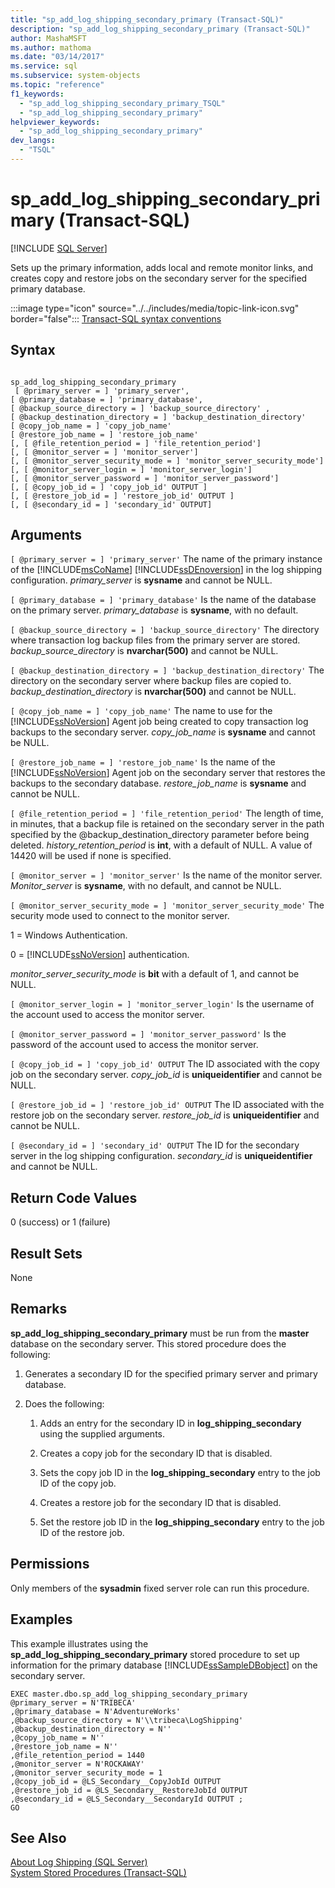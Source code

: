 ```yaml
---
title: "sp_add_log_shipping_secondary_primary (Transact-SQL)"
description: "sp_add_log_shipping_secondary_primary (Transact-SQL)"
author: MashaMSFT
ms.author: mathoma
ms.date: "03/14/2017"
ms.service: sql
ms.subservice: system-objects
ms.topic: "reference"
f1_keywords:
  - "sp_add_log_shipping_secondary_primary_TSQL"
  - "sp_add_log_shipping_secondary_primary"
helpviewer_keywords:
  - "sp_add_log_shipping_secondary_primary"
dev_langs:
  - "TSQL"
---
```

# sp_add_log_shipping_secondary_primary (Transact-SQL)
[!INCLUDE [SQL Server](../../includes/applies-to-version/sqlserver.md)]

  Sets up the primary information, adds local and remote monitor links, and creates copy and restore jobs on the secondary server for the specified primary database.  
  
 :::image type="icon" source="../../includes/media/topic-link-icon.svg" border="false"::: [Transact-SQL syntax conventions](../../t-sql/language-elements/transact-sql-syntax-conventions-transact-sql.md)  
  
## Syntax  
  
```  
  
sp_add_log_shipping_secondary_primary  
 [ @primary_server = ] 'primary_server',   
[ @primary_database = ] 'primary_database',  
[ @backup_source_directory = ] 'backup_source_directory' ,   
[ @backup_destination_directory = ] 'backup_destination_directory'  
[ @copy_job_name = ] 'copy_job_name'  
[ @restore_job_name = ] 'restore_job_name'  
[, [ @file_retention_period = ] 'file_retention_period']  
[, [ @monitor_server = ] 'monitor_server']  
[, [ @monitor_server_security_mode = ] 'monitor_server_security_mode']  
[, [ @monitor_server_login = ] 'monitor_server_login']  
[, [ @monitor_server_password = ] 'monitor_server_password']  
[, [ @copy_job_id = ] 'copy_job_id' OUTPUT ]  
[, [ @restore_job_id = ] 'restore_job_id' OUTPUT ]  
[, [ @secondary_id = ] 'secondary_id' OUTPUT]  
```  
  
## Arguments  
`[ @primary_server = ] 'primary_server'`
 The name of the primary instance of the [!INCLUDE[msCoName](../../includes/msconame-md.md)] [!INCLUDE[ssDEnoversion](../../includes/ssdenoversion-md.md)] in the log shipping configuration. *primary_server* is **sysname** and cannot be NULL.  
  
`[ @primary_database = ] 'primary_database'`
 Is the name of the database on the primary server. *primary_database* is **sysname**, with no default.  
  
`[ @backup_source_directory = ] 'backup_source_directory'`
 The directory where transaction log backup files from the primary server are stored. *backup_source_directory* is **nvarchar(500)** and cannot be NULL.  
  
`[ @backup_destination_directory = ] 'backup_destination_directory'`
 The directory on the secondary server where backup files are copied to. *backup_destination_directory* is **nvarchar(500)** and cannot be NULL.  
  
`[ @copy_job_name = ] 'copy_job_name'`
 The name to use for the [!INCLUDE[ssNoVersion](../../includes/ssnoversion-md.md)] Agent job being created to copy transaction log backups to the secondary server. *copy_job_name* is **sysname** and cannot be NULL.  
  
`[ @restore_job_name = ] 'restore_job_name'`
 Is the name of the [!INCLUDE[ssNoVersion](../../includes/ssnoversion-md.md)] Agent job on the secondary server that restores the backups to the secondary database. *restore_job_name* is **sysname** and cannot be NULL.  
  
`[ @file_retention_period = ] 'file_retention_period'`
 The length of time, in minutes, that a backup file is retained on the secondary server in the path specified by the @backup_destination_directory parameter before being deleted. *history_retention_period* is **int**, with a default of NULL. A value of 14420 will be used if none is specified.  
  
`[ @monitor_server = ] 'monitor_server'`
 Is the name of the monitor server. *Monitor_server* is **sysname**, with no default, and cannot be NULL.  
  
`[ @monitor_server_security_mode = ] 'monitor_server_security_mode'`
 The security mode used to connect to the monitor server.  
  
 1 = Windows Authentication.  
  
 0 = [!INCLUDE[ssNoVersion](../../includes/ssnoversion-md.md)] authentication.  
  
 *monitor_server_security_mode* is **bit** with a default of 1, and cannot be NULL.
  
`[ @monitor_server_login = ] 'monitor_server_login'`
 Is the username of the account used to access the monitor server.  
  
`[ @monitor_server_password = ] 'monitor_server_password'`
 Is the password of the account used to access the monitor server.  
  
`[ @copy_job_id = ] 'copy_job_id' OUTPUT`
 The ID associated with the copy job on the secondary server. *copy_job_id* is **uniqueidentifier** and cannot be NULL.  
  
`[ @restore_job_id = ] 'restore_job_id' OUTPUT`
 The ID associated with the restore job on the secondary server. *restore_job_id* is **uniqueidentifier** and cannot be NULL.  
  
`[ @secondary_id = ] 'secondary_id' OUTPUT`
 The ID for the secondary server in the log shipping configuration. *secondary_id* is **uniqueidentifier** and cannot be NULL.  
  
## Return Code Values  
 0 (success) or 1 (failure)  
  
## Result Sets  
 None  
  
## Remarks  
 **sp_add_log_shipping_secondary_primary** must be run from the **master** database on the secondary server. This stored procedure does the following:  
  
1.  Generates a secondary ID for the specified primary server and primary database.  
  
2.  Does the following:  

    1.  Adds an entry for the secondary ID in **log_shipping_secondary** using the supplied arguments.  
  
    2.  Creates a copy job for the secondary ID that is disabled.  
  
    3.  Sets the copy job ID in the **log_shipping_secondary** entry to the job ID of the copy job.  
  
    4.  Creates a restore job for the secondary ID that is disabled.  
  
    5.  Set the restore job ID in the **log_shipping_secondary** entry to the job ID of the restore job.  
  
## Permissions  
 Only members of the **sysadmin** fixed server role can run this procedure.  
  
## Examples  
 This example illustrates using the **sp_add_log_shipping_secondary_primary** stored procedure to set up information for the primary database [!INCLUDE[ssSampleDBobject](../../includes/sssampledbobject-md.md)] on the secondary server.  
  
```  
EXEC master.dbo.sp_add_log_shipping_secondary_primary   
@primary_server = N'TRIBECA'   
,@primary_database = N'AdventureWorks'   
,@backup_source_directory = N'\\tribeca\LogShipping'   
,@backup_destination_directory = N''   
,@copy_job_name = N''   
,@restore_job_name = N''   
,@file_retention_period = 1440   
,@monitor_server = N'ROCKAWAY'   
,@monitor_server_security_mode = 1   
,@copy_job_id = @LS_Secondary__CopyJobId OUTPUT   
,@restore_job_id = @LS_Secondary__RestoreJobId OUTPUT   
,@secondary_id = @LS_Secondary__SecondaryId OUTPUT ;  
GO  
```  
  
## See Also  
 [About Log Shipping &#40;SQL Server&#41;](../../database-engine/log-shipping/about-log-shipping-sql-server.md)   
 [System Stored Procedures &#40;Transact-SQL&#41;](../../relational-databases/system-stored-procedures/system-stored-procedures-transact-sql.md)  
  
  
